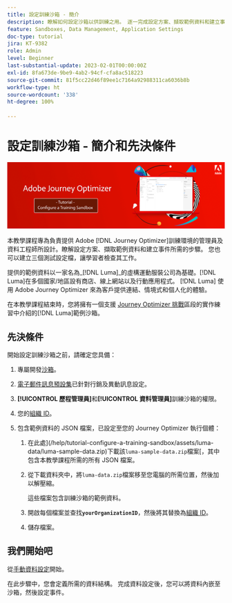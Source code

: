 ```yaml
---
title: 設定訓練沙箱 - 簡介
description: 瞭解如何設定沙箱以供訓練之用。 逐一完成設定方案、擷取範例資料和建立事件所需的步驟。
feature: Sandboxes, Data Management, Application Settings
doc-type: tutorial
jira: KT-9382
role: Admin
level: Beginner
last-substantial-update: 2023-02-01T00:00:00Z
exl-id: 8fa673de-9be9-4ab2-94cf-cfa8ac518223
source-git-commit: 81f5cc22d46f89ee1c7164a92988311ca6036b8b
workflow-type: ht
source-wordcount: '338'
ht-degree: 100%

---
```


# 設定訓練沙箱 - 簡介和先決條件

![橫幅教學課程 - 設定訓練沙箱](./assets/ajo-banner-configure-training-sandbox.png)

本教學課程專為負責提供 Adobe [!DNL Journey Optimizer]訓練環境的管理員及資料工程師所設計。瞭解設定方案、擷取範例資料和建立事件所需的步驟。 您也可以建立三個測試設定檔，讓學習者檢查其工作。

提供的範例資料以一家名為&#x200B;_[!DNL Luma]_的虛構運動服裝公司為基礎。[!DNL Luma]在多個國家/地區設有商店、線上網站以及行動應用程式。 [!DNL Luma] 使用 Adobe Journey Optimizer 來為客戶提供連結、情境式和個人化的體驗。

在本教學課程結束時，您將擁有一個支援 [Journey Optimizer 挑戰](/help/challenges/introduction-and-prerequisites.md)區段的實作練習中介紹的[!DNL Luma]範例沙箱。

## 先決條件

開始設定訓練沙箱之前，請確定您具備：

1. 專屬開發[沙箱](https://experienceleague.adobe.com/docs/journey-optimizer-learn/tutorials/access-control/create-and-manage-sandboxes.html?lang=zh-Hant)。

1. [電子郵件訊息預設集](https://experienceleague.adobe.com/docs/journey-optimizer-learn/tutorials/configuration/channel-configuration/set-up-email-channel.html?lang=zh-Hant)已針對行銷及異動訊息設定。

1. **[!UICONTROL 歷程管理員]**&#x200B;和&#x200B;**[!UICONTROL 資料管理員]**&#x200B;訓練沙箱的權限。

1. 您的[組織 ID](https://experienceleague.adobe.com/docs/core-services/interface/administration/organizations.html?lang=zh-Hant)。

1. 包含範例資料的 JSON 檔案，已設定至您的 Journey Optimizer 執行個體：

   1. 在此處](/help/tutorial-configure-a-training-sandbox/assets/luma-data/luma-sample-data.zip)下載該`luma-sample-data.zip`檔案[，其中包含本教學課程所需的所有 JSON 檔案。

   1. 從下載資料夾中，將`luma-data.zip`檔案移至您電腦的所需位置，然後加以解壓縮。

      這些檔案包含訓練沙箱的範例資料。

   1. 開啟每個檔案並查找&#x200B;**`yourOrganizationID`**，然後將其替換為[組織 ID](https://experienceleague.adobe.com/docs/core-services/interface/administration/organizations.html?lang=zh-Hant)。

   1. 儲存檔案。

## 我們開始吧

從[手動資料設定](/help/tutorial-configure-a-training-sandbox/manual-data-set-up.md)開始。

在此步驟中，您會定義所需的資料結構。 完成資料設定後，您可以將資料內嵌至沙箱，然後設定事件。
